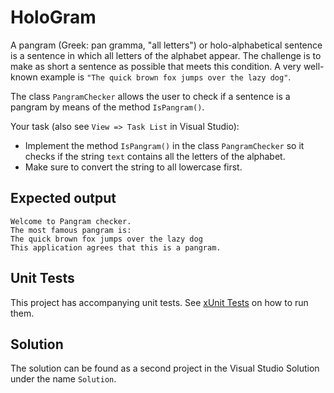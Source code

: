 # HoloGram

A pangram (Greek: pan gramma, "all letters") or holo-alphabetical sentence is a sentence in which all letters of the alphabet appear. The challenge is to make as short a sentence as possible that meets this condition. A very well-known example is `"The quick brown fox jumps over the lazy dog"`.

The class `PangramChecker` allows the user to check if a sentence is a pangram by means of the method `IsPangram()`.

Your task (also see `View => Task List` in Visual Studio):

* Implement the method `IsPangram()` in the class `PangramChecker` so it checks if the string `text` contains all the letters of the alphabet.
* Make sure to convert the string to all lowercase first.

## Expected output

```text
Welcome to Pangram checker.
The most famous pangram is:
The quick brown fox jumps over the lazy dog
This application agrees that this is a pangram.
```

## Unit Tests

This project has accompanying unit tests. See [xUnit Tests](/README.md#xunit-tests) on how to run them.

## Solution

The solution can be found as a second project in the Visual Studio Solution under the name `Solution`.
